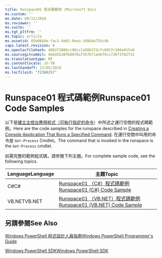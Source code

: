 ```yaml
---
title: Runspace01 程式碼範例 |Microsoft Docs
ms.custom: ''
ms.date: 09/13/2016
ms.reviewer: ''
ms.suite: ''
ms.tgt_pltfrm: ''
ms.topic: article
ms.assetid: 05b088de-fac3-4a01-9eea-3d96ab755c4b
caps.latest.revision: 6
ms.openlocfilehash: 4802f2806cc90cc1a50b372cfc6027c366e015e0
ms.sourcegitcommit: debd2b38fb8070a7357bf1a4bf9cc736f3702f31
ms.translationtype: MT
ms.contentlocale: zh-TW
ms.lasthandoff: 12/05/2019
ms.locfileid: "72360257"
---
```

# <a name="runspace01-code-samples"></a><span data-ttu-id="40c68-102">Runspace01 程式碼範例</span><span class="sxs-lookup"><span data-stu-id="40c68-102">Runspace01 Code Samples</span></span>

<span data-ttu-id="40c68-103">以下是[建立主控台應用程式（可執行指定的命令](/dotnet/csharp/programming-guide/inside-a-program/hello-world-your-first-program)）中所述之運行空間的程式碼範例。</span><span class="sxs-lookup"><span data-stu-id="40c68-103">Here are the code samples for the runspace described in [Creating a Console Application That Runs a Specified Command](/dotnet/csharp/programming-guide/inside-a-program/hello-world-your-first-program).</span></span> <span data-ttu-id="40c68-104">在運行空間中叫用的命令是 `Get-Process` Cmdlet。</span><span class="sxs-lookup"><span data-stu-id="40c68-104">The command that is invoked in the runspace is the `Get-Process` cmdlet.</span></span>

<span data-ttu-id="40c68-105">如需完整的範例程式碼，請參閱下列主題。</span><span class="sxs-lookup"><span data-stu-id="40c68-105">For complete sample code, see the following topics.</span></span>

|<span data-ttu-id="40c68-106">Language</span><span class="sxs-lookup"><span data-stu-id="40c68-106">Language</span></span>|<span data-ttu-id="40c68-107">主題</span><span class="sxs-lookup"><span data-stu-id="40c68-107">Topic</span></span>|
|--------------|-----------|
|<span data-ttu-id="40c68-108">C#</span><span class="sxs-lookup"><span data-stu-id="40c68-108">C#</span></span>|[<span data-ttu-id="40c68-109">Runspace01 （C#）程式碼範例</span><span class="sxs-lookup"><span data-stu-id="40c68-109">Runspace01 (C#) Code Sample</span></span>](./runspace01-csharp-code-sample.md)|
|<span data-ttu-id="40c68-110">VB.NET</span><span class="sxs-lookup"><span data-stu-id="40c68-110">VB.NET</span></span>|[<span data-ttu-id="40c68-111">Runspace01 （VB.NET）程式碼範例</span><span class="sxs-lookup"><span data-stu-id="40c68-111">Runspace01 (VB.NET) Code Sample</span></span>](./runspace01-vb-net-code-sample.md)|

## <a name="see-also"></a><span data-ttu-id="40c68-112">另請參閱</span><span class="sxs-lookup"><span data-stu-id="40c68-112">See Also</span></span>

[<span data-ttu-id="40c68-113">Windows PowerShell 程式設計人員指南</span><span class="sxs-lookup"><span data-stu-id="40c68-113">Windows PowerShell Programmer's Guide</span></span>](./windows-powershell-programmer-s-guide.md)

[<span data-ttu-id="40c68-114">Windows PowerShell SDK</span><span class="sxs-lookup"><span data-stu-id="40c68-114">Windows PowerShell SDK</span></span>](../windows-powershell-reference.md)